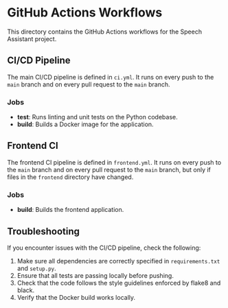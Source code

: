 # GitHub Actions Workflows

This directory contains the GitHub Actions workflows for the Speech Assistant project.

## CI/CD Pipeline

The main CI/CD pipeline is defined in `ci.yml`. It runs on every push to the `main` branch and on every pull request to the `main` branch.

### Jobs

- **test**: Runs linting and unit tests on the Python codebase.
- **build**: Builds a Docker image for the application.

## Frontend CI

The frontend CI pipeline is defined in `frontend.yml`. It runs on every push to the `main` branch and on every pull request to the `main` branch, but only if files in the `frontend` directory have changed.

### Jobs

- **build**: Builds the frontend application.

## Troubleshooting

If you encounter issues with the CI/CD pipeline, check the following:

1. Make sure all dependencies are correctly specified in `requirements.txt` and `setup.py`.
2. Ensure that all tests are passing locally before pushing.
3. Check that the code follows the style guidelines enforced by flake8 and black.
4. Verify that the Docker build works locally. 